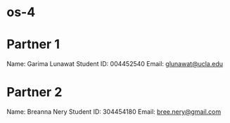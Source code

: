 os-4
========

# Partner 1
Name: Garima Lunawat
Student ID: 004452540
Email: glunawat@ucla.edu

# Partner 2
Name: Breanna Nery
Student ID: 304454180
Email: bree.nery@gmail.com

